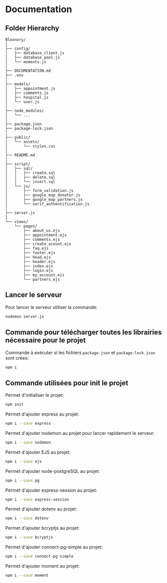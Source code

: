 # Documentation

## Folder Hierarchy

```
Bloonory/
│
├── config/
│   ├── database_client.js
│   ├── database_pool.js
│   └── moments.js
│
├── DOCUMENTATION.md
├── .env
│
├── models/
│   ├── appointment.js
│   ├── comments.js
│   ├── hospital.js
│   └── user.js
│
├── node_modules/
│   └── ...
│
├── package.json
├── package-lock.json
│
├── public/
│   └── assets/
│       └── styles.css
│
├── README.md
│
├── script/
│   ├── sql/
│   │   ├── create.sql
│   │   ├── delete.sql
│   │   └── insert.sql
│   └── js/
│       ├── form_validation.js
│       ├── google_map_donator.js
│       ├── google_map_partners.js
│       └── verif_authentification.js
│
├── server.js
│
└── views/
    └── pages/
        ├── about_us.ejs
        ├── appointment.ejs
        ├── comments.ejs
        ├── create_acount.ejs
        ├── faq.ejs
        ├── footer.ejs
        ├── head.ejs
        ├── header.ejs
        ├── index.ejs
        ├── login.ejs
        ├── my_account.ejs
        └── partners.ejs
```

## Lancer le serveur 

Pour lancer le serveur utiliser la commande:
```sh
nodemon server.js
```

## Commande pour télécharger toutes les librairies nécessaire pour le projet

Commande à exécuter si les fichiers `package.json` et `package-lock.json` sont crées:
```sh
npm i
```

## Commande utilisées pour init le projet

Permet d'initialiser le projet:
```sh
npm init
```

Permet d'ajouter express au projet:
```sh
npm i --save express
```

Permet d'ajouter nodemon au projet pour lancer rapidement le serveur:
```sh
npm i --save nodemon
```

Permet d'ajouter EJS au projet:
```sh
npm i --save ejs
```

Permet d'ajouter node-postgreSQL au projet:
```sh
npm i --save pg
```

Permet d'ajouter express-session au projet:
```sh
npm i --save express-session
```

Permet d'ajouter dotenv au projet:
```sh
npm i --save dotenv
```

Permet d'ajouter bcryptjs au projet:
```sh
npm i --save bcryptjs
```

Permet d'ajouter connect-pg-simple au projet:
```sh
npm i --save connect-pg-simple
```

Permet d'ajouter moment au projet:
```sh
npm i --save moment
```
